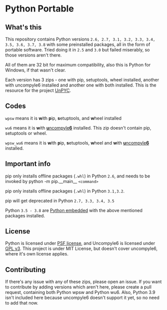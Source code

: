 #  Python Portable

## What's this

This repository contains Python versions `2.6, 2.7, 3.1, 3.2, 3.3, 3.4, 3.5, 3.6, 3.7, 3.8` with some preinstalled packages, all in the form of portable software.  Tried doing it in `2.5` and `3.0` but failed miserably, so those versions aren't there.   

All of them are 32 bit for maximum compatibility, also this is Python for Windows, if that wasn't clear.

Each version has 3 zips - one with pip, setuptools, wheel installed, another with uncompyle6 installed and another one with both installed. This is the resource for the project [UnPYC](https://github.com/FuturisticGoo/UnPYC). 

## Codes

`wpsw` means it is **w**ith **p**ip, **s**etuptools, and **w**heel installed

`wu6` means it is **w**ith [**u**ncompyle**6**](https://github.com/rocky/python-uncompyle6) installed. This zip doesn't contain pip, setuptools or wheel.

`wpsw_wu6` means it is **w**ith **p**ip, **s**etuptools, **w**heel and **w**ith [**u**ncompyle**6**](https://github.com/rocky/python-uncompyle6) installed.

## Important info

pip only installs offline packages (`.whl`) in Python `2.6`, and needs to be invoked by python -m pip.\_\_main\_\_ `<command>`

pip only installs offline packages (`.whl`) in Python `3.1,3.2`.

pip will get deprecated in Python `2.7, 3.3, 3.4, 3.5`

Python `3.5 - 3.8` are [Python embedded](https://www.python.org/downloads/windows/) with the above mentioned packages installed.

## License

Python is licensed under [PSF license](https://docs.python.org/3/license.html), and Uncompyle6 is licensed under [GPL v3](https://github.com/rocky/python-uncompyle6/blob/master/COPYING). This project is under MIT License, but doesn't cover uncompyle6, where it's own license applies.

## Contributing

If there's any issue with any of these zips, please open an issue. If you want to contribute by adding versions which aren't here, please create a pull request, containing both Python wpsw and Python wu6. Also, Python 3.9 isn't included here because uncompyle6 doesn't support it yet, so no need to add that now.
